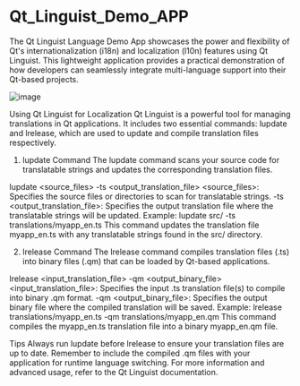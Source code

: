 # Qt_Linguist_Demo_APP
The Qt Linguist Language Demo App showcases the power and flexibility of Qt's internationalization (i18n) and localization (l10n) features using Qt Linguist. This lightweight application provides a practical demonstration of how developers can seamlessly integrate multi-language support into their Qt-based projects.

![image](https://github.com/jayanth100798/Qt_Linguist_Demo_APP/assets/99641403/6324331c-0de7-41cf-b225-3e765d9b2735)


Using Qt Linguist for Localization
Qt Linguist is a powerful tool for managing translations in Qt applications. It includes two essential commands: lupdate and lrelease, which are used to update and compile translation files respectively.

1. lupdate Command
The lupdate command scans your source code for translatable strings and updates the corresponding translation files.

lupdate <source_files> -ts <output_translation_file>
<source_files>: Specifies the source files or directories to scan for translatable strings.
-ts <output_translation_file>: Specifies the output translation file where the translatable strings will be updated.
Example:
lupdate src/ -ts translations/myapp_en.ts
This command updates the translation file myapp_en.ts with any translatable strings found in the src/ directory.

2. lrelease Command
The lrelease command compiles translation files (.ts) into binary files (.qm) that can be loaded by Qt-based applications.

lrelease <input_translation_file> -qm <output_binary_file>
<input_translation_file>: Specifies the input .ts translation file(s) to compile into binary .qm format.
-qm <output_binary_file>: Specifies the output binary file where the compiled translation will be saved.
Example:
lrelease translations/myapp_en.ts -qm translations/myapp_en.qm
This command compiles the myapp_en.ts translation file into a binary myapp_en.qm file.

Tips
Always run lupdate before lrelease to ensure your translation files are up to date.
Remember to include the compiled .qm files with your application for runtime language switching.
For more information and advanced usage, refer to the Qt Linguist documentation.

